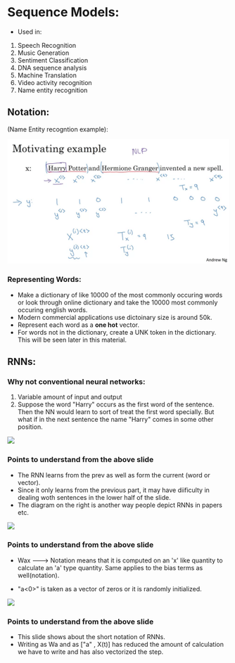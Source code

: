 # Sequence Models:
* Used in:
 1. Speech Recognition
 2. Music Generation
 3. Sentiment Classification
 4. DNA sequence analysis
 5. Machine Translation
 6. Video activity recognition
 7. Name entity recognition


## Notation:
(Name Entity recogntion example):  

<img src="images/notation.png">

### Representing Words:
* Make a dictionary of like 10000 of the most commonly occuring words or look through online dictionary and take the 10000 most commonly occuring english words.
* Modern commercial applications use dictoinary size is around 50k.
* Represent each word as a **one hot** vector.
* For words not in the dictionary, create a UNK token in the dictionary. This will be seen later in this material.

## RNNs:

### Why not conventional neural networks:
1. Variable amount of input and output
2. Suppose the word "Harry" occurs as the first word of the sentence. Then the NN would learn to sort of treat the first word specially. But what if in the next sentence the name "Harry" comes in some other position.

<img src="RNN.png">

### Points to understand from the above slide
* The RNN learns from the prev as well as form the current (word or vector). 
* Since it only learns from the previous part, it may have diificulty in dealing woth sentences in the lower half of the slide.
* The diagram on the right is another way people depict RNNs in papers etc.


<img src="RNN(2).png">

### Points to understand from the above slide
* Wax ---> Notation means that it is computed on an 'x' like quantity to calculate an 'a' type quantity. Same applies to the bias terms as well(notation).

* "a<0>" is taken as a vector of zeros or it is randomly initialized.

<img src="Simplified_RNN_notation.png">

### Points to understand from the above slide
* This slide shows about the short notation of RNNs.
* Writing as Wa and as ["a<t-1>" , X(t)] has reduced the amount of calculation we have to write and has also vectorized the step.